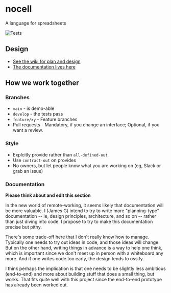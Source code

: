 # nocell

A language for spreadsheets

![Tests](https://github.com/alan-turing-institute/nocell/workflows/Run%20tests/badge.svg)



## Design

- [See the wiki for plan and design](https://github.com/alan-turing-institute/nocell/wiki)
- [The documentation lives here](https://alan-turing-institute.github.io/nocell/index.html)

## How we work together

### Branches

* `main` - is demo-able
* `develop` - the tests pass
* `feature/xy` - Feature branches
* Pull requests - Mandatory, if you change an interface; Optional, if you want a review.

### Style 

* Explcitly provide rather than `all-defined-out`
* Use `contract-out` on provides
* No owners, but let people know what you are working on (eg, Slack or grab an issue)

### Documentation

**Please think about and edit this section**

In the new world of remote-working, it seems likely that documentation will be
more valuable. I (James G) intend to try to write more "planning-type"
documentation -- ie, design principles, architecture, and so on -- rather than
just diving into code. I propose to try to make this documentation precise but
pithy.

There's some trade-off here that I don't really know how to manage. Typically
one needs to try out ideas in code, and those ideas will change. But on the
other hand, writing things in advance is a way to help one think, which is
important since we don't meet up in person with a whiteboard any more. And if
one writes code too early, the design tends to ossify.

I think perhaps the implication is that one needs to be slightly less ambitious
(end-to-end) and more about building stuff that does a small thing, but
works. That fits quite well with this project since the end-to-end prototype has
already been worked out.

